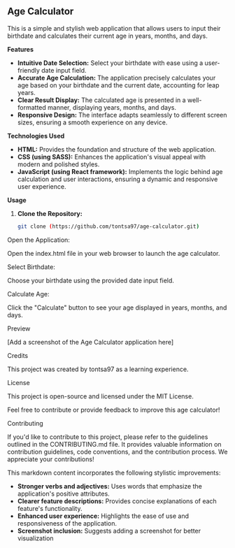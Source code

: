 ## Age Calculator

This is a simple and stylish web application that allows users to input their birthdate and calculates their current age in years, months, and days.

**Features**

* **Intuitive Date Selection:** Select your birthdate with ease using a user-friendly date input field.
* **Accurate Age Calculation:** The application precisely calculates your age based on your birthdate and the current date, accounting for leap years.
* **Clear Result Display:** The calculated age is presented in a well-formatted manner, displaying years, months, and days.
* **Responsive Design:** The interface adapts seamlessly to different screen sizes, ensuring a smooth experience on any device.

**Technologies Used**

* **HTML:** Provides the foundation and structure of the web application.
* **CSS (using SASS):** Enhances the application's visual appeal with modern and polished styles.
* **JavaScript (using React framework):** Implements the logic behind age calculation and user interactions, ensuring a dynamic and responsive user experience.

**Usage**

1. **Clone the Repository:**

   ```bash
   git clone (https://github.com/tontsa97/age-calculator.git)
Open the Application:

Open the index.html file in your web browser to launch the age calculator.

Select Birthdate:

Choose your birthdate using the provided date input field.

Calculate Age:

Click the "Calculate" button to see your age displayed in years, months, and days.

Preview

[Add a screenshot of the Age Calculator application here]

Credits

This project was created by tontsa97 as a learning experience.

License

This project is open-source and licensed under the MIT License.

Feel free to contribute or provide feedback to improve this age calculator!

Contributing

If you'd like to contribute to this project, please refer to the guidelines outlined in the CONTRIBUTING.md file. It provides valuable information on contribution guidelines, code conventions, and the contribution process. We appreciate your contributions!


This markdown content incorporates the following stylistic improvements:

- **Stronger verbs and adjectives:** Uses words that emphasize the application's positive attributes.
- **Clearer feature descriptions:** Provides concise explanations of each feature's functionality.
- **Enhanced user experience:** Highlights the ease of use and responsiveness of the application.
- **Screenshot inclusion:** Suggests adding a screenshot for better visualization
